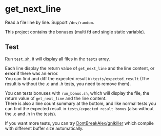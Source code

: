 # get_next_line

Read a file line by line. Support ``/dev/random``.

This project contains the bonuses (multi fd and single static variable).

## Test

Run ``test.sh``, it will display all files in the ``tests`` array.

Each line display the return value of ``get_next_line`` and the line content, or **error** if there was an error.  
You can find and diff the expected result in ``tests/expected_result`` (The result is without the .c and .h tests, you need to remove them).

You can tests bonuses with ``run_bonus.sh``, which will display the file, the return value of ``get_next_line`` and the line content.  
There is also a line count summary at the bottom, and like normal tests you can find the expected result in ``tests/expected_result_bonus`` (also without the .c and .h in the tests).

If you want more tests, you can try [DontBreakAlex/gnlkiller](https://github.com/DontBreakAlex/gnlkiller) which compile with different buffer size automatically.